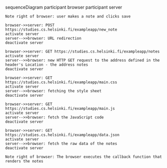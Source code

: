 sequenceDiagram
    participant browser
    participant server
    
    Note right of browser: user makes a note and clicks save

    browser->>server: POST https://studies.cs.helsinki.fi/exampleapp/new_note
    activate server
    server-->>browser: URL redirection
    deactivate server

    browser->>server: GET https://studies.cs.helsinki.fi/exampleapp/notes
    activate server
    server-->>browser: new HTTP GET request to the address defined in the header's Location - the address notes
    deactivate server

    browser->>server: GET https://studies.cs.helsinki.fi/exampleapp/main.css
    activate server
    server-->>browser: fetching the style sheet
    deactivate server

    browser->>server: GET https://studies.cs.helsinki.fi/exampleapp/main.js
    activate server
    server-->>browser: fetch the JavaScript code
    deactivate server

    browser->>server: GET https://studies.cs.helsinki.fi/exampleapp/data.json
    activate server
    server-->>browser: fetch the raw data of the notes
    deactivate server

    Note right of browser: The browser executes the callback function that renders the notes
